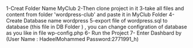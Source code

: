 1-Creat Folder Name MyClub
2-Then clone project in it
3-take all files and content from folder 'wordpress-club' and paste it in MyClub Folder 
4-Create Database name wordpress
5-export file of wordpress.sql to database (this file in DB Folder ) , you can change configration of database  as you like in file wp-config.php
6- Run the Project
7-  Enter Dashbard  by (User Name : HadeelMohammed
   Password:2771991_h) 


